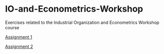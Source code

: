 # IO-and-Econometrics-Workshop
Exercises related to the Industrial Organization and Econometrics Workshop course

[Assignment 1](https://raw.githack.com/yotamnir/IO-and-Econometrics-Workshop/main/Assignment%201%20%E2%80%93%20IV%20Models/Assignment-1-%E2%80%93-IV-Models.html)

[Assignment 2](https://raw.githack.com/yotamnir/IO-and-Econometrics-Workshop/main/Assignment%202%20%E2%80%93%20Demand/Assignment-2---Demand.html)